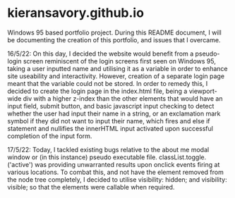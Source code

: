 # kieransavory.github.io
Windows 95 based portfolio project. 
During this README document, I will be documenting the creation of this portfolio, and issues that I overcame. 

16/5/22:
On this day, I decided the website would benefit from a pseudo-login screen reminiscent of the login screens first seen on Windows 95, taking a user inputted name
and utilising it as a variable in order to enhance site useability and interactivity. However, creation of a separate login page meant that the variable could not 
be stored. In order to remedy this, I decided to create the login page in the index.html file, being a viewport-wide div with a higher z-index than the other elements
that would have an input field, submit button, and basic javascript input checking to detect whether the user had input their name in a string, or an exclamation 
mark symbol if they did not want to input their name, which fires and else if statement and nullifies the innerHTML input activated upon successful completion of the 
input form. 

17/5/22: 
Today, I tackled existing bugs relative to the about me modal window or (in this instance) pseudo executable file. classList.toggle.('active') was providing 
unwarranted results upon onclick events firing at various locations. To combat this, and not have the element removed from the node tree completely, I decided 
to utilise visibility: hidden; and visibility: visible; so that the elements were callable when required. 
